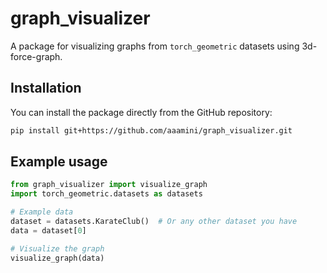 # graph_visualizer

A package for visualizing graphs from `torch_geometric` datasets using 3d-force-graph.

## Installation

You can install the package directly from the GitHub repository:

```bash
pip install git+https://github.com/aaamini/graph_visualizer.git
```

## Example usage

```python
from graph_visualizer import visualize_graph
import torch_geometric.datasets as datasets

# Example data
dataset = datasets.KarateClub()  # Or any other dataset you have
data = dataset[0]

# Visualize the graph
visualize_graph(data)
```

